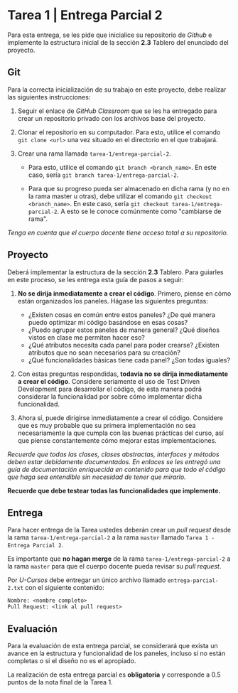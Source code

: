 # Tarea 1 | Entrega Parcial 2

Para esta entrega, se les pide que inicialice su repositorio de *Github* e implemente la estructura inicial de la
sección **2.3** Tablero del enunciado del proyecto.

## Git

Para la correcta inicialización de su trabajo en este proyecto, debe realizar las siguientes instrucciones:

1. Seguir el enlace de *GitHub Classroom* que se les ha entregado para crear un repositorio privado con los archivos
base del proyecto.

2. Clonar el repositorio en su computador. Para esto, utilice el comando ``git clone <url>`` una vez situado en el
directorio en el que trabajará.

3. Crear una rama llamada ``tarea-1/entrega-parcial-2``.

   - Para esto, utilice el comando ``git branch <branch_name>``. En este caso, sería
   ``git branch tarea-1/entrega-parcial-2``.
   
   - Para que su progreso pueda ser almacenado en dicha rama (y no en la rama master u otras), debe utilizar el comando
   ``git checkout <branch_name>``. En este caso, sería ``git checkout tarea-1/entrega-parcial-2``. A esto se le conoce
   comúnmente como "cambiarse de rama".

*Tenga en cuenta que el cuerpo docente tiene acceso total a su repositorio.*

## Proyecto

Deberá implementar la estructura de la sección **2.3** Tablero. Para guiarles en este proceso, se les entrega esta guía
de pasos a seguir:

1. **No se dirija inmediatamente a crear el código**. Primero, piense en cómo están organizados los paneles. Hágase las
siguientes preguntas:
    - ¿Existen cosas en común entre estos paneles? ¿De qué manera puedo optimizar mi código basándose en esas cosas?
    - ¿Puedo agrupar estos paneles de manera general? ¿Qué diseños vistos en clase me permiten hacer eso?
    - ¿Qué atributos necesita cada panel para poder crearse? ¿Existen atributos que no sean necesarios para su creación?
    - ¿Qué funcionalidades básicas tiene cada panel? ¿Son todas iguales?

2. Con estas preguntas respondidas, **todavía no se dirija inmediatamente a crear el código**. Considere seriamente el
uso de Test Driven Development para desarrollar el código, de esta manera podrá considerar la funcionalidad por sobre
cómo implementar dicha funcionalidad.

3. Ahora sí, puede dirigirse inmediatamente a crear el código. Considere que es muy probable que su primera
implementación no sea necesariamente la que cumpla con las buenas prácticas del curso, así que piense constantemente
cómo mejorar estas implementaciones.

*Recuerde que todas las clases, clases abstractas, interfaces y métodos deben estar debidamente documentados. En enlaces
se les entregó una guía de documentación enriquecida en contenido para que todo el código que haga sea entendible sin
necesidad de tener que mirarlo.*

**Recuerde que debe testear todas las funcionalidades que implemente.**

## Entrega

Para hacer entrega de la Tarea ustedes deberán crear un *pull request* desde la rama ``tarea-1/entrega-parcial-2`` a la
rama ``master`` llamado ``Tarea 1 - Entrega Parcial 2``.

Es importante que **no hagan merge** de la rama ``tarea-1/entrega-parcial-2`` a la rama ``master`` para que el cuerpo
docente pueda revisar su *pull request*.

Por *U-Cursos* debe entregar un único archivo llamado ``entrega-parcial-2.txt`` con el siguiente contenido:

```
Nombre: <nombre completo>
Pull Request: <link al pull request>
```

## Evaluación

Para la evaluación de esta entrega parcial, se considerará que exista un avance en la estructura y funcionalidad de los
paneles, incluso si no están completas o si el diseño no es el apropiado.

La realización de esta entrega parcial es **obligatoria** y corresponde a 0.5 puntos de la nota final de la Tarea 1.
